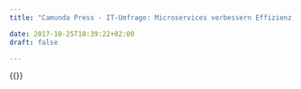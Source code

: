 ```yaml
---
title: "Camunda Press - IT-Umfrage: Microservices verbessern Effizienz und Nutzererlebnis | Camunda BPM"

date: 2017-10-25T10:39:22+02:00
draft: false

---
```

{{<press-single
title="IT-Umfrage: Microservices verbessern Effizienz und Nutzererlebnis"
text="__Berlin, 20. September 2018 – Die Unternehmen in der Europäischen Union entdecken die Vorteile einer IT-Architektur, die auf Microservices aufbaut. 69 Prozent versprechen sich davon eine höhere Effizienz bei der Zusammenarbeit. 58 Prozent erwarten ein besseres Nutzererlebnis. Die Folge: Wer von Microservices bereits gehört hat, setzt diese Art der Software-Entwicklung bereits in einem von zwei Fällen ein. Weitere 28 Prozent planen, auf diese Technologie umzusteigen. Jede siebte Firma möchte Anwendungen nur noch auf Basis von Microservices entwickeln. Das sind die Ergebnisse einer Anwenderstudie des Softwareunternehmens Camunda.__<br><br>Microservices bieten eine vergleichsweise kostengünstige Alternative zu einer Software, die alle Geschäftsvorfälle im Unternehmen durch eine zentrale Anwendung abbildet. Solche Systeme leiden darunter, dass selbst kleinste Anpassungen großen Aufwand nach sich ziehen können und sämtliche Nutzer betreffen. „Die Zukunft der Software-Entwicklung ist modular“, erklärt Jakob Freund, CEO und Mitgründer von Camunda. „Wenn mehrere Teams parallel an Microservices arbeiten, um so alle gewünschten Funktionen in die Gesamtlösung zu integrieren, treten weniger gravierende Fehler auf und die damit verbundenen Risiken lassen sich besser kontrollieren.“<br><br>Diese Vorteile wollen die Unternehmen schon bald realisieren. EU-weit rechnen 69 Prozent damit, bereits bei der nächsten Generation ihrer Anwendungen stark oder sehr stark von Microservices zu profitieren. Der Grund: Abläufe lassen sich leichter automatisieren, wenn Kleinprogramme viele Teilschritte eines Geschäftsprozesses abbilden. Workflow-Engines sorgen anschließend dafür, dass einzelne Microservices ihre Aufgaben automatisch erledigen, sobald ein vorab definiertes Ereignis eintritt. „Wer online schon mal ein Flugticket gebucht hat, kennt das Prinzip“, sagt Camunda-CEO Freund. „Vereinfacht gesagt, löst der Kunde durch seine Buchung auf der Webseite einen Microservice aus, der die Bezahlung regelt. Sobald die Zahlung bestätigt ist, bekommt der Kunde durch einen weiteren Microservice automatisch eine Buchungsnummer für den Online-Check-In zugewiesen.“<br><br>Unternehmen können diese Technik nutzen, um Prozesse aus allen Geschäftsbereichen abzubilden und das Kundenerlebnis zu verbessern. Dafür müssen die Verantwortlichen allerdings noch einige Hausaufgaben erledigen. So bemängeln 57 Prozent der Befragten, dass die Abläufe noch immer nicht vom Anfang bis zum Ende visualisiert sind (End-to-End). Das erschwert die Automatisierung von Prozessen, an denen mehrere Microservices beteiligt sind. Zudem sehen sich 54 Prozent mit Schwierigkeiten konfrontiert, falls Fehler an der Schnittstelle zwischen einzelnen dieser Dienste auftreten. „Durch Microservices steigt die Komplexität der Anwendungslandschaft an“, bestätigt Automatisierungsexperte Jakob Freund. „Prozesse sauber zu definieren und von Anfang bis Ende durchgängig zu steuern, ist für den erfolgreichen Einsatz von Microservices unerlässlich.“<br><br>__Über die Umfrage__<br><br>Camunda hat weltweit mehr als 350 Fachexperten online zur Entwicklung, Anwendung und Einführung von Software auf Basis von Microservices befragt, darunter mehrheitlich Software-Architekten (54 Prozent) und Software-Ingenieure (17 Prozent) sowie Business-Analysten, Produktmanager und Anwendungsentwickler. Die Umfrage wurde durchgeführt von Researchscape International. Auf die Europäische Union entfielen mit 186 Beteiligten mehr als die Hälfte der Antworten. Am stärksten vertreten sind Unternehmen aus den Branchen Finanzen, Versicherungen und Immobilien (28 Prozent), gefolgt von Software (27 Prozent), Telekommunikation (8 Prozent), Regierung (6 Prozent), Internet (5 Prozent) sowie Transport und Lagerhaltung (5 Prozent).<br><br>__Über Camunda:__<br><br>Camunda ist ein Softwarehersteller, der Prozessautomatisierung neu erfindet. Zahlreiche Organisationen, darunter Allianz Versicherungen, Deutsche Telekom und Zalando vertrauen auf Camunda, um ihre Kernprozesse im Zuge der digitalen Transformation zu automatisieren.<br>Mit seiner Open Source Platform für Workflow und Decision Automation bringt Camunda Transparenz ins Tagesgeschäft und steigert die Performance, Zuverlässigkeit und Skalierbarkeit von Business-Transaktionen, die über verteilte Systeme hinweg in hoher Frequenz ausgeführt werden. Von Deloitte als eines der am schnellsten wachsenden IT-Unternehmen Deutschlands und Europas ausgezeichnet, ist Camunda mit seinem Hauptstandort in Berlin sowie mit Büros in San Francisco und Denver, USA, vertreten. Mehr Infos unter [https://camunda.com](https://camunda.com)<br><br>__Pressekontakt:__<br><br>__Deutschland:__<br>Florian Bongartz<br>florian.bongartz@econ-news.de<br>+49 176 20250099<br><br>__USA & International:__<br>Jessica Jaffe, Sift Communications, Jessica.Jaffe@siftpr.com <br>Jill Reed, Sift Communications, Jill.Reed@siftpr.com <br><br>__Absender:__<br><br>camunda services GmbH<br>Zossener Straße 55-58<br>10961 Berlin<br>Amtsgericht Charlottenburg: HRB 113230 B<br>USt.-IdNr. DE 259 411 084<br>Geschäftsführer: Jakob Freund, Bernd Rücker<br>https://camunda.com <br>"
date="2018-09-20">}}